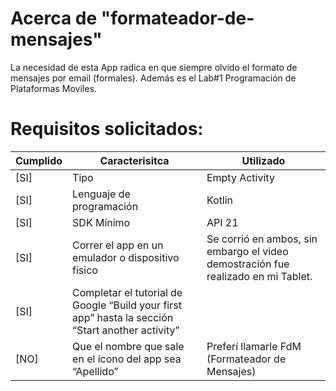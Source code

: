 # Acerca de "formateador-de-mensajes"
La necesidad de esta App radica en que siempre olvido el formato de mensajes por email (formales). Además es el Lab#1 Programación de Plataformas Moviles.

# Requisitos solicitados:
| Cumplido | Caracterisitca | Utilizado |
| ------ | ------ |------|
| [SI] | Tipo | Empty Activity |
| [SI] | Lenguaje de programación | Kotlin |
| [SI] | SDK Mínimo | API 21 |
| [SI] | Correr el app en un emulador o dispositivo físico | Se corrió en ambos, sin embargo el video demostración fue realizado en mi Tablet.
| [SI] | Completar el tutorial de Google “Build your first app” hasta la sección “Start another activity” | |
| [NO] | Que el nombre que sale en el ícono del app sea “Apellido” | Preferí llamarle FdM (Formateador de Mensajes)


